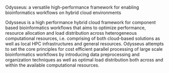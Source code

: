 Odysseus: a versatile high-performance framework for enabling bioinformatics workflows on hybrid cloud environments


Odysseus is a high performance hybrid cloud framework for component based bioinformatics workflows that aims to optimize performance,
resource allocation and load distribution across heterogeneous computational resources, i.e. comprising of both cloud-based solutions
as well as local HPC infrastructures and general resources. Odysseus attempts to set the core principles for cost efficient parallel
processing of large scale bioinformatics workflows by introducing data preprocessing and organization techniques as well as optimal
load distribution both across and within the available computational resources.
